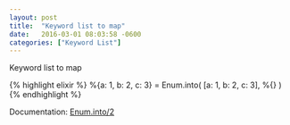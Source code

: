 ```yaml
---
layout: post
title:  "Keyword list to map"
date:   2016-03-01 08:03:58 -0600
categories: ["Keyword List"]
---
```

Keyword list to map

{% highlight elixir %}
%{a: 1, b: 2, c: 3} = Enum.into( [a: 1, b: 2, c: 3], %{} )
{% endhighlight %}

Documentation: [Enum.into/2](https://hexdocs.pm/elixir/Enum.html#into/2)

